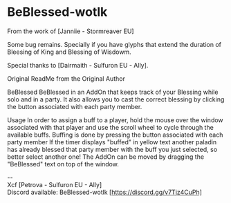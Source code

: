 # BeBlessed-wotlk

From the work of [Janniie - Stormreaver EU]

Some bug remains.
Specially if you have glyphs that extend the duration of Bleesing of King and Blessing of Wisdowm.

Special thanks to [Dairmaith - Sulfuron EU - Ally].


Original ReadMe from the Original Author

BeBlessed
BeBlessed in an AddOn that keeps track of your Blessing while solo and in a party. It also allows you to cast the correct blessing by clicking the button associated with each party member.

Usage
In order to assign a buff to a player, hold the mouse over the window associated with that player and use the scroll wheel to cycle through the available buffs.
Buffing is done by pressing the button associated with each party member
If the timer displays "buffed" in yellow text another paladin has already blessed that party member with the buff you just selected, so better select another one!
The AddOn can be moved by dragging the "BeBlessed" text on top of the window.

--  
Xcf [Petrova - Sulfuron EU - Ally]  
Discord available: BeBlessed-wotlk  [https://discord.gg/v7Tjz4CuPh]

